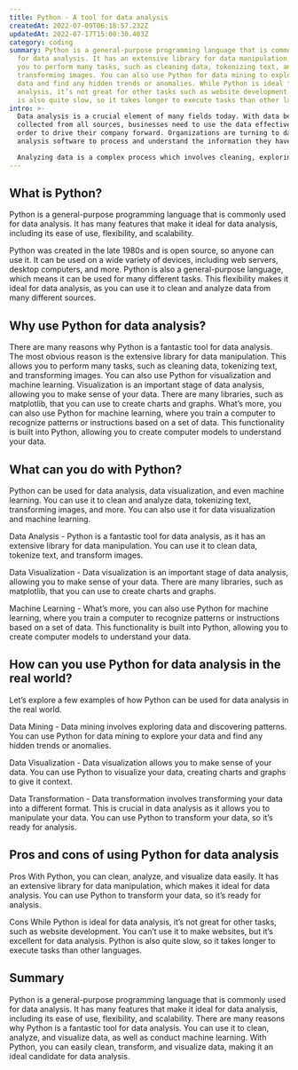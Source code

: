 ```yaml
---
title: Python - A tool for data analysis
createdAt: 2022-07-09T06:18:57.232Z
updatedAt: 2022-07-17T15:00:30.403Z
category: coding
summary: Python is a general-purpose programming language that is commonly used
  for data analysis. It has an extensive library for data manipulation, allowing
  you to perform many tasks, such as cleaning data, tokenizing text, and
  transforming images. You can also use Python for data mining to explore your
  data and find any hidden trends or anomalies. While Python is ideal for data.
  analysis, it’s not great for other tasks such as website development. Python
  is also quite slow, so it takes longer to execute tasks than other languages.
intro: >-
  Data analysis is a crucial element of many fields today. With data being
  collected from all sources, businesses need to use the data effectively in
  order to drive their company forward. Organizations are turning to data
  analysis software to process and understand the information they have stored. 

  Analyzing data is a complex process which involves cleaning, exploring, visualizing, and understanding data from different angles. Python is one of the most powerful tools for data analysis due its versatility and extensive libraries for data manipulation. In this blog post, we’ll explore why so many businesses choose Python for data analysis, what it can do for you, and how you can implement it in your own business.
---
```


## What is Python?

Python is a general-purpose programming language that is commonly used for data analysis. It has many features that make it ideal for data analysis, including its ease of use, flexibility, and scalability.

Python was created in the late 1980s and is open source, so anyone can use it. It can be used on a wide variety of devices, including web servers, desktop computers, and more. Python is also a general-purpose language, which means it can be used for many different tasks. This flexibility makes it ideal for data analysis, as you can use it to clean and analyze data from many different sources.

## Why use Python for data analysis?

There are many reasons why Python is a fantastic tool for data analysis. The most obvious reason is the extensive library for data manipulation. This allows you to perform many tasks, such as cleaning data, tokenizing text, and transforming images.
You can also use Python for visualization and machine learning. Visualization is an important stage of data analysis, allowing you to make sense of your data. There are many libraries, such as matplotlib, that you can use to create charts and graphs.
What’s more, you can also use Python for machine learning, where you train a computer to recognize patterns or instructions based on a set of data. This functionality is built into Python, allowing you to create computer models to understand your data.

## What can you do with Python?

Python can be used for data analysis, data visualization, and even machine learning. You can use it to clean and analyze data, tokenizing text, transforming images, and more. You can also use it for data visualization and machine learning.

Data Analysis - Python is a fantastic tool for data analysis, as it has an extensive library for data manipulation. You can use it to clean data, tokenize text, and transform images.

Data Visualization - Data visualization is an important stage of data analysis, allowing you to make sense of your data. There are many libraries, such as matplotlib, that you can use to create charts and graphs.

Machine Learning - What’s more, you can also use Python for machine learning, where you train a computer to recognize patterns or instructions based on a set of data. This functionality is built into Python, allowing you to create computer models to understand your data.

## How can you use Python for data analysis in the real world?

Let’s explore a few examples of how Python can be used for data analysis in the real world.

Data Mining - Data mining involves exploring data and discovering patterns. You can use Python for data mining to explore your data and find any hidden trends or anomalies.

Data Visualization - Data visualization allows you to make sense of your data. You can use Python to visualize your data, creating charts and graphs to give it context.

Data Transformation - Data transformation involves transforming your data into a different format. This is crucial in data analysis as it allows you to manipulate your data. You can use Python to transform your data, so it’s ready for analysis.

## Pros and cons of using Python for data analysis

Pros With Python, you can clean, analyze, and visualize data easily. It has an extensive library for data manipulation, which makes it ideal for data analysis. You can use Python to transform your data, so it’s ready for analysis.

Cons While Python is ideal for data analysis, it’s not great for other tasks, such as website development. You can’t use it to make websites, but it’s excellent for data analysis. Python is also quite slow, so it takes longer to execute tasks than other languages.

## Summary

Python is a general-purpose programming language that is commonly used for data analysis. It has many features that make it ideal for data analysis, including its ease of use, flexibility, and scalability. There are many reasons why Python is a fantastic tool for data analysis. You can use it to clean, analyze, and visualize data, as well as conduct machine learning. With Python, you can easily clean, transform, and visualize data, making it an ideal candidate for data analysis.

